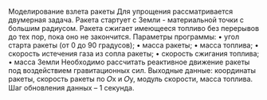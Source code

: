 Моделирование взлета ракеты
Для упрощения рассматривается двумерная задача. Ракета стартует с Земли -
материальной точки с большим радиусом. Ракета сжигает имеющееся топливо без
перерывов до тех пор, пока оно не закончится.
Параметры программы:
• угол старта ракеты (от 0 до 90 градусов);
• масса ракеты;
• масса топлива;
• скорость истечения газа из сопла ракеты;
• скорость сжигания топлива;
• масса Земли
Необходимо рассчитать реактивное движение ракеты под воздействием
гравитационных сил.
Выходные данные: координаты ракеты, скорость ракеты по 𝑂x и 𝑂y, модуль
скорости, масса топлива. Шаг обновления данных – 1 секунда.
